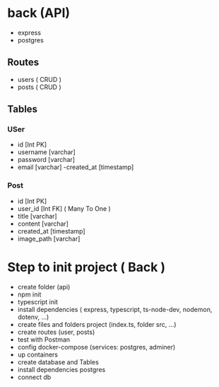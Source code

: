 # back (API)
- express
- postgres

## Routes
- users ( CRUD )
- posts ( CRUD )

## Tables

### USer
- id [Int PK]
- username [varchar]
- password [varchar]
- email [varchar]
-created_at [timestamp]

### Post

- id [Int PK]
- user_id [Int FK] ( Many To One )
- title [varchar]   
- content [varchar]
- created_at [timestamp]
- image_path [varchar]

# Step to init project ( Back )
- create folder (api)
- npm init
- typescript init
- install dependencies ( express, typescript, ts-node-dev, nodemon, dotenv, ...)
- create files and folders project (index.ts, folder src, ...)
- create routes (user, posts)
- test with Postman
- config docker-compose (services: postgres, adminer)
- up containers
- create database and Tables
- install dependencies postgres
- connect db